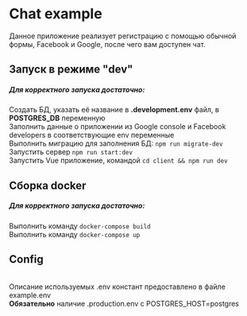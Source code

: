 # Chat example
Данное приложение реализует регистрацию с помощью обычной формы, Facebook и Google, после чего вам доступен чат.

## Запуск в режиме "dev"
##### Для корректного запуска достаточно:
Создать БД, указать её название в <b>.development.env</b> файл, в <b>POSTGRES_DB</b> переменную
<br>Заполнить данные о приложении из Google console и Facebook developers в соответствующие env переменные
<br>Выполнить миграцию для заполнения БД: `npm run migrate-dev`
<br>Запустить сервер `npm run start:dev`
<br>Запустить Vue приложение, командой `cd client && npm run dev`

## Сборка docker
##### Для корректного запуска достаточно:
Выполнить команду `docker-compose build`
<br>Выполнить команду `docker-compose up`

## Config
<br>Описание используемых .env констант предоставлено в файле example.env
<br><b>Обязательно</b>  наличие .production.env с POSTGRES_HOST=postgres